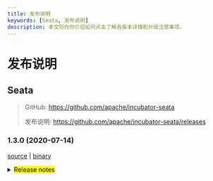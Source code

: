 ```yaml
---
title: 发布说明
keywords: [Seata, 发布说明]
description: 本文将向你介绍如何点击了解各版本详情和升级注意事项。
---
```



# 发布说明

## Seata

> GitHub: https://github.com/apache/incubator-seata 
> 
> 发布说明: https://github.com/apache/incubator-seata/releases

### 1.3.0 (2020-07-14)

 [source](https://github.com/apache/incubator-seata/archive/v1.3.0.zip) |
 [binary](https://github.com/apache/incubator-seata/releases/download/v1.3.0/seata-server-1.3.0.zip) 

<details>
  <summary><mark>Release notes</mark></summary>


  ### Seata 1.3.0

 Seata 1.3.0 发布。
 
 Seata 是一款开源的分布式事务解决方案，提供高性能和简单易用的分布式事务服务。
 
 此版本更新如下：

  ### feature：

  - [[#2398](https://github.com/apache/incubator-seata/pull/2398)] 支持 MySQL 多主键
  - [[#2484](https://github.com/apache/incubator-seata/pull/2484)] 支持 Redis 存储模式
  - [[#2817](https://github.com/apache/incubator-seata/pull/2817)] Saga 流程设计器 Groovy Script Task
  - [[#2646](https://github.com/apache/incubator-seata/pull/2646)] Server 支持 HikariCP 数据源
  - [[#2253](https://github.com/apache/incubator-seata/pull/2253)] 支持根据连续错误数动态升降级
  - [[#2565](https://github.com/apache/incubator-seata/pull/2565)] 支持事务注解类标注
  - [[#2510](https://github.com/apache/incubator-seata/pull/2510)] 协议新增 LZ4 压缩支持
  - [[#2622](https://github.com/apache/incubator-seata/pull/2622)] Server 支持版本检查
  - [[#2658](https://github.com/apache/incubator-seata/pull/2658)] 支持 Oracle 同一实例下不同用户的事务
  - [[#2620](https://github.com/apache/incubator-seata/pull/2620)] 支持使用 Nacos 注册中心配置 group 属性
  - [[#2699](https://github.com/apache/incubator-seata/pull/2699)] 支持 ACM 配置中心
  - [[#2509](https://github.com/apache/incubator-seata/pull/2509)] 支持 update 操作回滚所有数据列和更新列
  - [[#2584](https://github.com/apache/incubator-seata/pull/2584)] StateHandlerInterceptor 和 StateRouterInterceptor 支持 SPI 
  - [[#2808](https://github.com/apache/incubator-seata/pull/2808)] Server 鉴权支持 SPI
  - [[#2616](https://github.com/apache/incubator-seata/pull/2616)] TCC 模式支持 Dubbo 和 Sofa-RPC 注解调用
  - [[#2831](https://github.com/apache/incubator-seata/pull/2831)] Saga 模式支持 jackson parser
  - [[#2554](https://github.com/apache/incubator-seata/pull/2554)] 增加 zookeeper 序列化支持
  - [[#2708](https://github.com/apache/incubator-seata/pull/2708)] 支持 array, datalink 等 JDBC 类型
  - [[#2412](https://github.com/apache/incubator-seata/pull/2412)] xid 生成支持雪花算法
  - [[#2611](https://github.com/apache/incubator-seata/pull/2611)] 支持配置缓存，去除配置中心强依赖

  ### bugfix：

  - [[#2893](https://github.com/apache/incubator-seata/pull/2893)] 修复 postgresql 表名中含 schema 取 tableMeta 错误的问题
  - [[#2887](https://github.com/apache/incubator-seata/pull/2887)] 修复 RM 接收 response 的逻辑
  - [[#2610](https://github.com/apache/incubator-seata/pull/2610)] Nacos 配置同步脚本加入Nacos权限属性控制
  - [[#2588](https://github.com/apache/incubator-seata/pull/2588)] 修复check style不通过时，无详细信息报出的问题
  - [[#2543](https://github.com/apache/incubator-seata/pull/2543)] 修复 ShutdownHook signal 无效问题
  - [[#2598](https://github.com/apache/incubator-seata/pull/2598)] 修复无法注册到 Nacos 的问题
  - [[#2618](https://github.com/apache/incubator-seata/pull/2618)] 修复 zookeeper 无法创建目录的问题
  - [[#2628](https://github.com/apache/incubator-seata/pull/2628)] 修复 delete 操作时表名加别名找不到表名问题
  - [[#2639](https://github.com/apache/incubator-seata/pull/2639)] 修复 Apollo 配置中心由于属性大小写导致的无法加载问题
  - [[#2629](https://github.com/apache/incubator-seata/pull/2629)] 修复 PostgreSQL 相同实例不同 currentSchema 导致的 resourceId 重复问题
  - [[#2659](https://github.com/apache/incubator-seata/pull/2659)] 修复 MySQL 使用 last_insert_id 获取到 undo_log id 问题
  - [[#2670](https://github.com/apache/incubator-seata/pull/2670)] 修复 Server dataSource 初始化多次的问题
  - [[#2617](https://github.com/apache/incubator-seata/pull/2617)] 修复类和方法上注解获取不正确的问题
  - [[#2603](https://github.com/apache/incubator-seata/pull/2603)] 修复无法获取 generated keys value 的问题
  - [[#2725](https://github.com/apache/incubator-seata/pull/2725)] 修复 insert 操作时主键前含有其他表达式导致的索引位置不正确的问题
  - [[#2698](https://github.com/apache/incubator-seata/pull/2698)] 修复嵌套 GlobalLock 被提前解绑的问题
  - [[#2755](https://github.com/apache/incubator-seata/pull/2755)] 修复 TCC 模式 branchCommit 和 branchRollback 抛出异常无返回值的问题
  - [[#2777](https://github.com/apache/incubator-seata/pull/2777)] 修复 rollback 重试次数设置为 0 无法回滚的问题
  - [[#2812](https://github.com/apache/incubator-seata/pull/2812)] 修复使用 shardingSphere & Seata 获取 PostgreSQL tableMeta错误的问题
  - [[#2760](https://github.com/apache/incubator-seata/pull/2760)] 修复回滚失败 failureHandler 无法抛出失败异常的问题
  - [[#2837](https://github.com/apache/incubator-seata/pull/2837)] 修复 SubStateMachineHandler 中错误的常量引用
  - [[#2839](https://github.com/apache/incubator-seata/pull/2839)] 修复 Saga 模式补偿成功业务异常丢失的问题
  - [[#2650](https://github.com/apache/incubator-seata/pull/2650)] 修复 TCC 和 Saga 模式在 AbstractConnectionProxy解析SQL的问题
  - [[#2850](https://github.com/apache/incubator-seata/pull/2850)] 修复 Saga 流程设计器导致浏览器崩溃的问题
  - [[#2868](https://github.com/apache/incubator-seata/pull/2868)] 修复找不到 AsyncEventBus 依赖的问题
  - [[#2871](https://github.com/apache/incubator-seata/pull/2871)] 修复获取 'schame'.'table' 类型 tableMeta 错误的问题
  - [[#2685](https://github.com/apache/incubator-seata/pull/2685)] 修复 Oracle insert 操作使用 sysdate 报错的问题.
  - [[#2872](https://github.com/apache/incubator-seata/pull/2872)] 修复 undo sql 中主键缺失转义符的问题
  - [[#2875](https://github.com/apache/incubator-seata/pull/2875)] 修复 ColumnUtils delEscape删除表名带 schema 转义符错误的问题.


  ### optimize： 

  - [[#2573](https://github.com/apache/incubator-seata/pull/2573)] 在随机负载均衡中使用 ThreadLocalRandom 代替 Random
  - [[#2540](https://github.com/apache/incubator-seata/pull/2540)] 重构 RPC 处理方法名和接口
  - [[#2642](https://github.com/apache/incubator-seata/pull/2642)] 优化 SofaRegistryServiceImpl 线程不安全的 double check
  - [[#2561](https://github.com/apache/incubator-seata/pull/2561)] 获取 tableMeta 逻辑统一
  - [[#2591](https://github.com/apache/incubator-seata/pull/2591)] 支持 zookeeper sessionTimeout和 connectTimeout 默认值
  - [[#2601](https://github.com/apache/incubator-seata/pull/2601)] 优化 spring-boot-starter 包结构
  - [[#2415](https://github.com/apache/incubator-seata/pull/2415)] 按照分支事务类型决定数据库操作行为
  - [[#2647](https://github.com/apache/incubator-seata/pull/2647)] 移除无用的变量
  - [[#2649](https://github.com/apache/incubator-seata/pull/2649)] 优化获取 tableMeta 的逻辑
  - [[#2652](https://github.com/apache/incubator-seata/pull/2652)] 支持 consul 自定义服务端口
  - [[#2660](https://github.com/apache/incubator-seata/pull/2660)] 优化 IdWorker 包路径
  - [[#2625](https://github.com/apache/incubator-seata/pull/2625)] Mockito.verify 代替 Mockito.doAnswer
  - [[#2666](https://github.com/apache/incubator-seata/pull/2666)] 补充使用用户 logo
  - [[#2680](https://github.com/apache/incubator-seata/pull/2680)] 优化 GlobalTransactionalInterceptor 为单例
  - [[#2683](https://github.com/apache/incubator-seata/pull/2683)] 优化 TccActionInterceptor 的日志打印
  - [[#2477](https://github.com/apache/incubator-seata/pull/2477)] 重构 RPC 客户端请求处理
  - [[#2280](https://github.com/apache/incubator-seata/pull/2280)] 重构 InsertExecutor
  - [[#2044](https://github.com/apache/incubator-seata/pull/2044)] 优化 ColumnUtils.addEscape
  - [[#2730](https://github.com/apache/incubator-seata/pull/2730)] 优化 配置中心类型校验
  - [[#2723](https://github.com/apache/incubator-seata/pull/2723)] 优化 postgreSql 获取 tableMeta 的处理逻辑
  - [[#2734](https://github.com/apache/incubator-seata/pull/2734)] 优化 postgreSql 依赖的 scope
  - [[#2749](https://github.com/apache/incubator-seata/pull/2749)] 优化 logger class 错误问题
  - [[#2751](https://github.com/apache/incubator-seata/pull/2751)] 拷贝 jdbc driver 到 docker 镜像
  - [[#2759](https://github.com/apache/incubator-seata/pull/2759)] 优化线程池线程命名风格
  - [[#2607](https://github.com/apache/incubator-seata/pull/2607)] insert 操作检查 pk 表达式支持
  - [[#2765](https://github.com/apache/incubator-seata/pull/2765)] 优化 XA 对不支持的 resource 的逻辑处理
  - [[#2771](https://github.com/apache/incubator-seata/pull/2771)] 禁用不稳定的单元测试
  - [[#2779](https://github.com/apache/incubator-seata/pull/2779)] 方法变量 ConcurrentHashMap 替换为 HashMap 
  - [[#2486](https://github.com/apache/incubator-seata/pull/2486)] 重构 RPC server 端的处理逻辑 
  - [[#2770](https://github.com/apache/incubator-seata/pull/2770)] TCC confirm 和 cancel 支持 void 返回值
  - [[#2788](https://github.com/apache/incubator-seata/pull/2788)] 优化 server 日志格式和样式
  - [[#2816](https://github.com/apache/incubator-seata/pull/2816)] 优化实例的创建逻辑
  - [[#2787](https://github.com/apache/incubator-seata/pull/2787)] 优化雪花算法中的 workId
  - [[#2776](https://github.com/apache/incubator-seata/pull/2776)] 优化字符串拼接
  - [[#2799](https://github.com/apache/incubator-seata/pull/2799)] 优化操作符
  - [[#2829](https://github.com/apache/incubator-seata/pull/2829)] 升降级检查去除加锁和异步化
  - [[#2842](https://github.com/apache/incubator-seata/pull/2842)] 优化 sql 格式
  - [[#2242](https://github.com/apache/incubator-seata/pull/2242)] 优化 PreparedStatementProxy 初始化逻辑
  - [[#2613](https://github.com/apache/incubator-seata/pull/2613)] 优化 DTO 和 typo


  非常感谢以下 contributors 的代码贡献。若有无意遗漏，请报告。  

  - [slievrly](https://github.com/slievrly) 
  - [funky-eyes](https://github.com/funky-eyes) 
  - [wangliang181230](https://github.com/wangliang181230) 
  - [jsbxyyx](https://github.com/jsbxyyx) 
  - [l81893521](https://github.com/l81893521) 
  - [objcoding](https://github.com/objcoding) 
  - [long187](https://github.com/long187) 
  - [CharmingRabbit](https://github.com/CharmingRabbit) 
  - [diguage](https://github.com/diguage) 
  - [helloworlde](https://github.com/helloworlde) 
  - [chenxi-null](https://github.com/chenxi-null) 
  - [ph3636](https://github.com/ph3636) 
  - [xianlaioy](https://github.com/xianlaioy) 
  - [qq925716471](https://github.com/qq925716471) 
  - [horoc](https://github.com/horoc) 
  - [XavierChengZW](https://github.com/XavierChengZW) 
  - [anic](https://github.com/anic) 
  - [fxtahe](https://github.com/fxtahe) 
  - [wangwengeek](https://github.com/wangwengeek) 
  - [yangfuhai](https://github.com/yangfuhai) 
  - [PeineLiang](https://github.com/PeineLiang) 
  - [f654c32](https://github.com/f654c32) 
  - [dagmom](https://github.com/dagmom) 
  - [caohdgege](https://github.com/caohdgege) 
  - [zjinlei](https://github.com/zjinlei) 
  - [yyjgit66](https://github.com/yyjgit66) 
  - [lj2018110133](https://github.com/lj2018110133) 
  - [wxbty](https://github.com/wxbty) 
  - [hsoftxl](https://github.com/hsoftxl) 
  - [q294881866](https://github.com/q294881866) 
  - [81519434](https://github.com/81519434) 

  同时，我们收到了社区反馈的很多有价值的issue和建议，非常感谢大家。

   #### Link

   - **Seata:** https://github.com/apache/incubator-seata  
   - **Seata-Samples:** https://github.com/apache/incubator-seata-samples   
   - **Release:** https://github.com/apache/incubator-seata/releases
   - **WebSite:** https://seata.io

</details>

